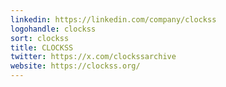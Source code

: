 ```yaml
---
linkedin: https://linkedin.com/company/clockss
logohandle: clockss
sort: clockss
title: CLOCKSS
twitter: https://x.com/clockssarchive
website: https://clockss.org/
---
```

